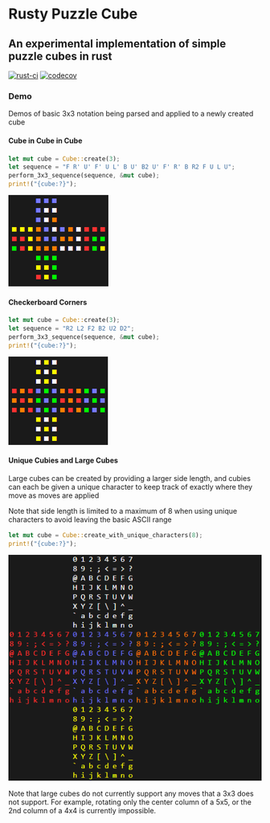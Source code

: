 # Rusty Puzzle Cube

## An experimental implementation of simple puzzle cubes in rust

[![rust-ci](https://github.com/MikeCroall/rusty-puzzle-cube/actions/workflows/rust-ci.yml/badge.svg)](https://github.com/MikeCroall/rusty-puzzle-cube/actions)
[![codecov](https://codecov.io/gh/MikeCroall/rusty-puzzle-cube/graph/badge.svg?token=FAL4WFJ2ID)](https://codecov.io/gh/MikeCroall/rusty-puzzle-cube)

### Demo

Demos of basic 3x3 notation being parsed and applied to a newly created cube

#### Cube in Cube in Cube

```rust
let mut cube = Cube::create(3);
let sequence = "F R' U' F' U L' B U' B2 U' F' R' B R2 F U L U";
perform_3x3_sequence(sequence, &mut cube);
print!("{cube:?}");
```

![Cube in Cube in Cube output screenshot](demo/cube-in-cube-in-cube.png)

#### Checkerboard Corners

```rust
let mut cube = Cube::create(3);
let sequence = "R2 L2 F2 B2 U2 D2";
perform_3x3_sequence(sequence, &mut cube);
print!("{cube:?}");
```

![Checkerboard Corners output screenshot](demo/checkerboard-corners.png)

#### Unique Cubies and Large Cubes

Large cubes can be created by providing a larger side length, and cubies can each be given a unique character to keep track of exactly where they move as moves are applied

Note that side length is limited to a maximum of 8 when using unique characters to avoid leaving the basic ASCII range

```rust
let mut cube = Cube::create_with_unique_characters(8);
print!("{cube:?}");
```

![Big Cube and Unique Cubie output screenshot](demo/big-cube-unique-cubie.png)

Note that large cubes do not currently support any moves that a 3x3 does not support.
For example, rotating only the center column of a 5x5, or the 2nd column of a 4x4 is currently impossible.
